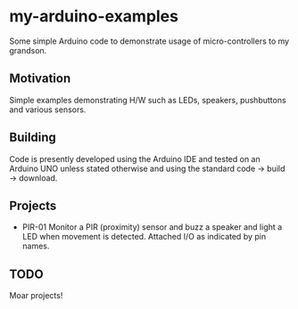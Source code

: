 # my-arduino-examples

Some simple Arduino code to demonstrate usage of micro-controllers to
my grandson.

## Motivation

Simple examples demonstrating H/W such as LEDs, speakers, pushbuttons and various sensors.

## Building

Code is presently developed using the Arduino IDE and tested on an Arduino UNO unless
stated otherwise and using the standard code -> build -> download.

## Projects

* PIR-01 Monitor a PIR (proximity) sensor and buzz a speaker and light a LED when movement is detected. Attached I/O as indicated by pin names.


## TODO

Moar projects!
